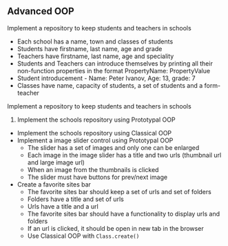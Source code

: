 ## Advanced OOP

Implement a repository to keep students and teachers in schools

* Each school has a name, town and classes of students
* Students have firstname, last name, age and grade
* Teachers have firstname, last name, age and speciality
* Students and Teachers can introduce themselves by printing all their non-function properties in the format PropertyName: PropertyValue
* Student introducement - Name: Peter Ivanov, Age: 13, grade: 7
* Classes have name, capacity of students, a set of students and a form-teacher

Implement a repository to keep students and teachers in schools

1. Implement the schools repository using Prototypal OOP
* Implement the schools repository using Classical OOP
* Implement a image slider control using Prototypal OOP
    * The slider has a set of images and only one can be enlarged
    * Each image in the image slider has a title and two urls (thumbnail url and large image url)
    * When an image from the thumbnails is clicked
    * The slider must have buttons for prev/next image
* Create a favorite sites bar
    * The favorite sites bar should keep a set of urls and set of folders
    * Folders have a title and set of urls
    * Urls have a title and a url
    * The favorite sites bar should have a functionality to display urls and folders
    * If an url is clicked, it should be open in new tab in the browser
    * Use Classical OOP with `Class.create()`